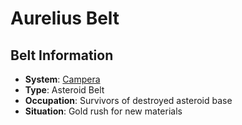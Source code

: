 # Aurelius Belt

## Belt Information
- **System**: [Campera](../../../system--campera.md)
- **Type**: Asteroid Belt
- **Occupation**: Survivors of destroyed asteroid base
- **Situation**: Gold rush for new materials